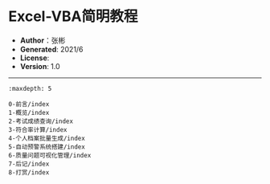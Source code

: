 # Excel-VBA简明教程

- **Author**：张彬
- **Generated**: 2021/6
- **License**: 
- **Version**: 1.0

---


```{toctree}
:maxdepth: 5

0-前言/index
1-概览/index
2-考试成绩查询/index
3-符合率计算/index
4-个人档案批量生成/index
5-自动预警系统搭建/index
6-质量问题可视化管理/index
7-后记/index
8-打赏/index

```
